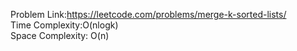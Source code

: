 Problem Link:https://leetcode.com/problems/merge-k-sorted-lists/ </br>
Time Complexity:O(nlogk) </br>
Space Complexity: O(n)
